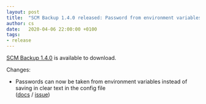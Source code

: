 ```yaml
---
layout: post
title:  "SCM Backup 1.4.0 released: Password from environment variables"
author: cs
date:   2020-04-06 22:00:00 +0100
tags:
- release
---
```


[SCM Backup 1.4.0](https://github.com/christianspecht/scm-backup/releases/tag/1.4.0) is available to download.

Changes:

- Passwords can now be taken from environment variables instead of saving in clear text in the config file  
([docs](https://docs.scm-backup.org/en/1.4/config/#authentication) / [issue](https://github.com/christianspecht/scm-backup/issues/26))
